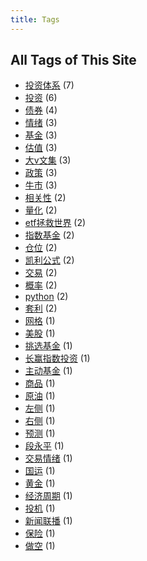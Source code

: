 ```yaml
---
title: Tags
---
```

## All Tags of This Site
* [投资体系](../tags/投资体系.md) (7)
* [投资](../tags/投资.md) (6)
* [债券](../tags/债券.md) (4)
* [情绪](../tags/情绪.md) (3)
* [基金](../tags/基金.md) (3)
* [估值](../tags/估值.md) (3)
* [大v文集](../tags/大v文集.md) (3)
* [政策](../tags/政策.md) (3)
* [牛市](../tags/牛市.md) (3)
* [相关性](../tags/相关性.md) (2)
* [量化](../tags/量化.md) (2)
* [etf拯救世界](../tags/etf拯救世界.md) (2)
* [指数基金](../tags/指数基金.md) (2)
* [仓位](../tags/仓位.md) (2)
* [凯利公式](../tags/凯利公式.md) (2)
* [交易](../tags/交易.md) (2)
* [概率](../tags/概率.md) (2)
* [python](../tags/python.md) (2)
* [套利](../tags/套利.md) (2)
* [网格](../tags/网格.md) (1)
* [美股](../tags/美股.md) (1)
* [挑选基金](../tags/挑选基金.md) (1)
* [长赢指数投资](../tags/长赢指数投资.md) (1)
* [主动基金](../tags/主动基金.md) (1)
* [商品](../tags/商品.md) (1)
* [原油](../tags/原油.md) (1)
* [左侧](../tags/左侧.md) (1)
* [右侧](../tags/右侧.md) (1)
* [预测](../tags/预测.md) (1)
* [段永平](../tags/段永平.md) (1)
* [交易情绪](../tags/交易情绪.md) (1)
* [国运](../tags/国运.md) (1)
* [黄金](../tags/黄金.md) (1)
* [经济周期](../tags/经济周期.md) (1)
* [投机](../tags/投机.md) (1)
* [新闻联播](../tags/新闻联播.md) (1)
* [保险](../tags/保险.md) (1)
* [做空](../tags/做空.md) (1)